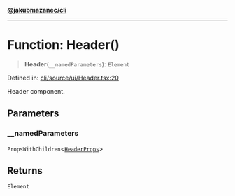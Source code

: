 [**@jakubmazanec/cli**](../README.md)

---

# Function: Header()

> **Header**(`__namedParameters`): `Element`

Defined in:
[cli/source/ui/Header.tsx:20](https://github.com/jakubmazanec/tools/blob/d8ee2855cc8c253cbcc5c4d49e7356ff8450cbde/packages/cli/source/ui/Header.tsx#L20)

Header component.

## Parameters

### \_\_namedParameters

`PropsWithChildren`\<[`HeaderProps`](../type-aliases/HeaderProps.md)\>

## Returns

`Element`
